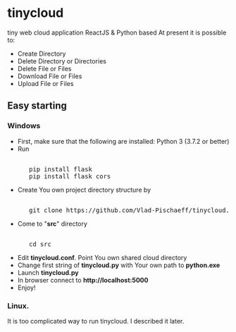 # tinycloud
tiny web cloud application ReactJS &amp; Python based
At present it is possible to:
<ul>
	<li>Create Directory
	<li>Delete Directory or Directories
	<li>Delete File or Files
	<li>Download File or Files
	<li>Upload File or Files
</ul>
<p>
<h2>Easy starting</h2>
<p>
<h3>Windows</h3>
<p>

<ul>
   <li> First, make sure that the following are installed:
   Python 3 (3.7.2 or better)
<li> Run 
<pre><tt>
   pip install flask
   pip install flask_cors
</tt></pre>
<li> Create You own project directory structure by
<pre><tt>
   git clone https://github.com/Vlad-Pischaeff/tinycloud.git
</tt></pre>
<li> Come to "<b>src</b>" directory
<pre><tt>
   cd src
</tt></pre>

<li> Edit <b>tinycloud.conf</b>. Point You own shared cloud directory
<li> Change first string of <b>tinycloud.py</b> with Your own path to <b>python.exe</b>
<li> Launch <b>tinycloud.py</b>
<li> In browser connect to <b>http://localhost:5000</b>
<li> Enjoy!
   </ul>

<h3>Linux.</h3>

It is too complicated way to run tinycloud. I described it later.
